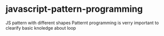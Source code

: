 # javascript-pattern-programming
JS pattern with different shapes
Patternt programming is verry important to clearify basic knoledge about loop

